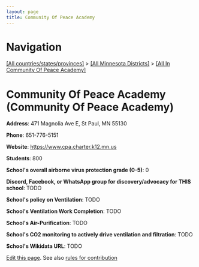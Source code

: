 ```yaml
---
layout: page
title: Community Of Peace Academy
---
```

# Navigation

[[All countries/states/provinces]](../../..) > [[All Minnesota Districts]](../..) > [[All In Community Of Peace Academy]](..)

# Community Of Peace Academy (Community Of Peace Academy)

**Address**: 471 Magnolia Ave E, St Paul, MN 55130

**Phone**: 651-776-5151

**Website**: <https://www.cpa.charter.k12.mn.us>

**Students**: 800

**School's overall airborne virus protection grade (0-5)**: 0

**Discord, Facebook, or WhatsApp group for discovery/advocacy for THIS school**: TODO

**School's policy on Ventilation**: TODO

**School's Ventilation Work Completion**: TODO

**School's Air-Purification**: TODO

**School's CO2 monitoring to actively drive ventilation and filtration**: TODO

**School's Wikidata URL**: TODO


[Edit this page](https://github.com/ventilate-schools/MN/edit/main/./Community_Of_Peace_Academy/Community_Of_Peace_Academy.md). See also [rules for contribution](../../../contribution-rules/)